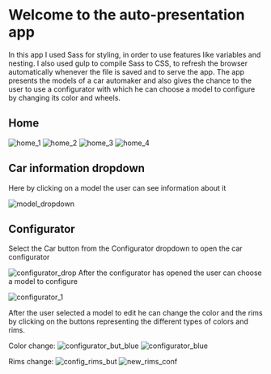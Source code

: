 # Welcome to the auto-presentation app

In this app I used Sass for styling, in order to use features like variables and nesting. I also used gulp 
to compile Sass to CSS, to refresh the browser automatically whenever the file is saved and to serve the app.
The app presents the models of a car automaker and also gives the chance to the user to use a configurator 
with which he can choose a model to configure by changing its color and wheels.

## Home
![home_1](https://user-images.githubusercontent.com/53303687/63936882-b3e4bd80-ca69-11e9-9e5a-97eb9c29547b.png)
![home_2](https://user-images.githubusercontent.com/53303687/63938335-3ae76500-ca6d-11e9-9e6a-63d5899b60fa.png)
![home_3](https://user-images.githubusercontent.com/53303687/63936923-d8409a00-ca69-11e9-8d02-36819da0d2d8.png)
![home_4](https://user-images.githubusercontent.com/53303687/63936940-e393c580-ca69-11e9-837b-7003e9fdf1f5.png)

## Car information dropdown
Here by clicking on a model the user can see information about it

![model_dropdown](https://user-images.githubusercontent.com/53303687/63936977-02925780-ca6a-11e9-9f18-9001eb648b22.png)

## Configurator
Select the Car button from the Configurator dropdown to open the car configurator

![configurator_drop](https://user-images.githubusercontent.com/53303687/63937004-12aa3700-ca6a-11e9-882d-0672ba5077c5.png)
After the configurator has opened the user can choose a model to configure

![configurator_1](https://user-images.githubusercontent.com/53303687/63937156-73397400-ca6a-11e9-915d-df61ecd69051.png)

After the user selected a model to edit he can change the color and the rims by clicking on the 
buttons representing the different types of colors and rims.


Color change:
![configurator_but_blue](https://user-images.githubusercontent.com/53303687/63937208-9106d900-ca6a-11e9-865e-f3e299b97453.png)
![configurator_blue](https://user-images.githubusercontent.com/53303687/63937236-9e23c800-ca6a-11e9-9924-7af4459f625e.png)

Rims change:
![config_rims_but](https://user-images.githubusercontent.com/53303687/63937272-b1369800-ca6a-11e9-8944-5d474ca25ad6.png)
![new_rims_conf](https://user-images.githubusercontent.com/53303687/63937311-cca1a300-ca6a-11e9-8c9f-8d8a5fb034a4.png)

